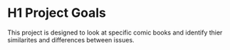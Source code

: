 # H1 Project Goals

This project is designed to look at specific comic books and identify thier similarites and differences between issues.
